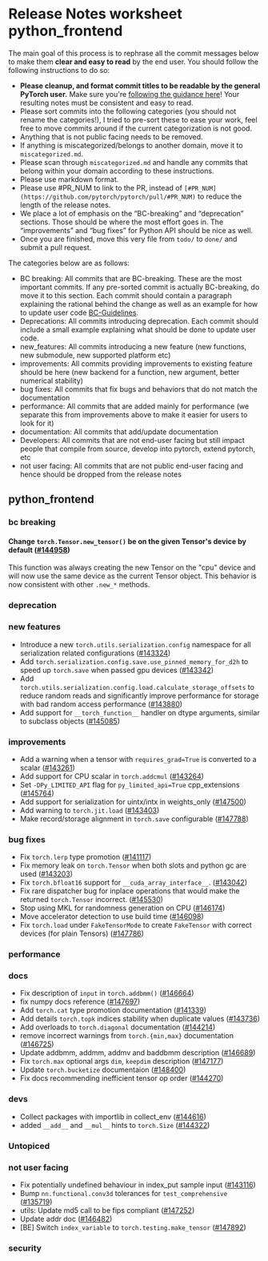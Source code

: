 
# Release Notes worksheet python_frontend

The main goal of this process is to rephrase all the commit messages below to make them **clear and easy to read** by the end user. You should follow the following instructions to do so:

* **Please cleanup, and format commit titles to be readable by the general PyTorch user.** Make sure you're [following the guidance here](https://docs.google.com/document/d/14OmgGBr1w6gl1VO47GGGdwrIaUNr92DFhQbY_NEk8mQ/edit)! Your resulting notes must be consistent and easy to read.
* Please sort commits into the following categories (you should not rename the categories!), I tried to pre-sort these to ease your work, feel free to move commits around if the current categorization is not good.
* Anything that is not public facing needs to be removed.
* If anything is miscategorized/belongs to another domain, move it to `miscategorized.md`.
* Please scan through `miscategorized.md` and handle any commits that belong within your domain according to these instructions.
* Please use markdown format.
* Please use #PR_NUM to link to the PR, instead of `[#PR_NUM](https://github.com/pytorch/pytorch/pull/#PR_NUM)` to reduce the length of the release notes.
* We place a lot of emphasis on the “BC-breaking” and “deprecation” sections. Those should be where the most effort goes in. The “improvements” and “bug fixes” for Python API should be nice as well.
* Once you are finished, move this very file from `todo/` to `done/` and submit a pull request.

The categories below are as follows:

* BC breaking: All commits that are BC-breaking. These are the most important commits. If any pre-sorted commit is actually BC-breaking, do move it to this section. Each commit should contain a paragraph explaining the rational behind the change as well as an example for how to update user code [BC-Guidelines](https://docs.google.com/document/d/14OmgGBr1w6gl1VO47GGGdwrIaUNr92DFhQbY_NEk8mQ/edit#heading=h.a9htwgvvec1m).
* Deprecations: All commits introducing deprecation. Each commit should include a small example explaining what should be done to update user code.
* new_features: All commits introducing a new feature (new functions, new submodule, new supported platform etc)
* improvements: All commits providing improvements to existing feature should be here (new backend for a function, new argument, better numerical stability)
* bug fixes: All commits that fix bugs and behaviors that do not match the documentation
* performance: All commits that are added mainly for performance (we separate this from improvements above to make it easier for users to look for it)
* documentation: All commits that add/update documentation
* Developers: All commits that are not end-user facing but still impact people that compile from source, develop into pytorch, extend pytorch, etc
* not user facing: All commits that are not public end-user facing and hence should be dropped from the release notes

## python_frontend
### bc breaking

#### Change `torch.Tensor.new_tensor()` be on the given Tensor's device by default ([#144958](https://github.com/pytorch/pytorch/pull/144958))

This function was always creating the new Tensor on the "cpu" device and will now use the same device as the current Tensor object. This behavior is now consistent with other `.new_*` methods.


### deprecation
### new features
- Introduce a new `torch.utils.serialization.config` namespace for all serialization related configurations ([#143324](https://github.com/pytorch/pytorch/pull/143324))
- Add `torch.serialization.config.save.use_pinned_memory_for_d2h` to speed up `torch.save` when passed gpu devices ([#143342](https://github.com/pytorch/pytorch/pull/143342))
- Add `torch.utils.serialization.config.load.calculate_storage_offsets` to reduce random reads and significantly improve performance for storage with bad random access performance ([#143880](https://github.com/pytorch/pytorch/pull/143880))
- Add support for `__torch_function__` handler on dtype arguments, similar to subclass objects ([#145085](https://github.com/pytorch/pytorch/pull/145085))

### improvements
- Add a warning when a tensor with `requires_grad=True` is converted to a scalar ([#143261](https://github.com/pytorch/pytorch/pull/143261))
- Add support for CPU scalar in `torch.addcmul` ([#143264](https://github.com/pytorch/pytorch/pull/143264))
- Set `-DPy_LIMITED_API` flag for `py_limited_api=True` cpp_extensions ([#145764](https://github.com/pytorch/pytorch/pull/145764))
- Add support for serialization for uintx/intx in weights_only ([#147500](https://github.com/pytorch/pytorch/pull/147500))
- Add warning to `torch.jit.load` ([#143403](https://github.com/pytorch/pytorch/pull/143403))
- Make record/storage alignment in `torch.save` configurable ([#147788](https://github.com/pytorch/pytorch/pull/147788))


### bug fixes
- Fix `torch.lerp` type promotion ([#141117](https://github.com/pytorch/pytorch/pull/141117))
- Fix memory leak on `torch.Tensor` when both slots and python gc are used ([#143203](https://github.com/pytorch/pytorch/pull/143203))
- Fix `torch.bfloat16` support for `__cuda_array_interface__`. ([#143042](https://github.com/pytorch/pytorch/pull/143042))
- Fix rare dispatcher bug for inplace operations that would make the returned `torch.Tensor` incorrect. ([#145530](https://github.com/pytorch/pytorch/pull/145530))
- Stop using MKL for randomness generation on CPU ([#146174](https://github.com/pytorch/pytorch/pull/146174))
- Move accelerator detection to use build time ([#146098](https://github.com/pytorch/pytorch/pull/146098))
- Fix `torch.load` under `FakeTensorMode` to create `FakeTensor` with correct devices (for plain Tensors) ([#147786](https://github.com/pytorch/pytorch/pull/147786))
### performance
### docs
- Fix description of `input` in `torch.addbmm()` ([#146664](https://github.com/pytorch/pytorch/pull/146664))
- fix numpy docs reference ([#147697](https://github.com/pytorch/pytorch/pull/147697))
- Add `torch.cat` type promotion documentation ([#141339](https://github.com/pytorch/pytorch/pull/141339))
- Add details `torch.topk` indices stability when duplicate values ([#143736](https://github.com/pytorch/pytorch/pull/143736))
- Add overloads to `torch.diagonal` documentation ([#144214](https://github.com/pytorch/pytorch/pull/144214))
- remove incorrect warnings from `torch.{min,max}` documentation ([#146725](https://github.com/pytorch/pytorch/pull/146725))
- Update addbmm, addmm, addmv and baddbmm description ([#146689](https://github.com/pytorch/pytorch/pull/146689))
- Fix `torch.max` optional args `dim`, `keepdim` description ([#147177](https://github.com/pytorch/pytorch/pull/147177))
- Update `torch.bucketize` documentaion ([#148400](https://github.com/pytorch/pytorch/pull/148400))
- Fix docs recommending inefficient tensor op order ([#144270](https://github.com/pytorch/pytorch/pull/144270))


### devs
- Collect packages with importlib in collect_env ([#144616](https://github.com/pytorch/pytorch/pull/144616))
- added `__add__` and `__mul__` hints to `torch.Size` ([#144322](https://github.com/pytorch/pytorch/pull/144322))


### Untopiced

### not user facing
- Fix potentially undefined behaviour in index_put sample input ([#143116](https://github.com/pytorch/pytorch/pull/143116))
- Bump `nn.functional.conv3d` tolerances for `test_comprehensive` ([#135719](https://github.com/pytorch/pytorch/pull/135719))
- utils: Update md5 call to be fips compliant ([#147252](https://github.com/pytorch/pytorch/pull/147252))
- Update addr doc ([#146482](https://github.com/pytorch/pytorch/pull/146482))
- [BE] Switch `index_variable` to `torch.testing.make_tensor` ([#147892](https://github.com/pytorch/pytorch/pull/147892))
### security
